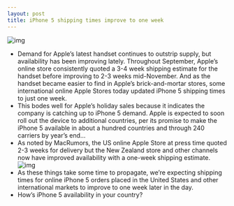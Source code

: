```yaml
---
layout: post
title: iPhone 5 shipping times improve to one week
---
```

![img](http://media.idownloadblog.com/wp-content/uploads/2012/11/iPhone-5-screen-closeup-left-half-medium.jpg)
* Demand for Apple’s latest handset continues to outstrip supply, but availability has been improving lately. Throughout September, Apple’s online store consistently quoted a 3-4 week shipping estimate for the handset before improving to 2-3 weeks mid-November. And as the handset became easier to find in Apple’s brick-and-mortar stores, some international online Apple Stores today updated iPhone 5 shipping times to just one week.
* This bodes well for Apple’s holiday sales because it indicates the company is catching up to iPhone 5 demand. Apple is expected to soon roll out the device to additional countries, per its promise to make the iPhone 5 available in about a hundred countries and through 240 carriers by year’s end…
* As noted by MacRumors, the US online Apple Store at press time quoted 2-3 weeks for delivery but the New Zealand store and other channels now have improved availability with a one-week shipping estimate.
![img](http://media.idownloadblog.com/wp-content/uploads/2012/11/iPhone-5-shipping-estimate-20121126.jpg)
* As these things take some time to propagate, we’re expecting shipping times for online iPhone 5 orders placed in the United States and other international markets to improve to one week later in the day.
* How’s iPhone 5 availability in your country?

